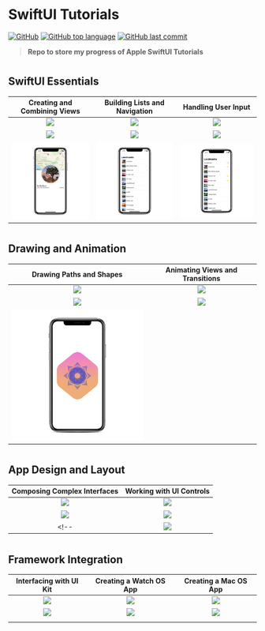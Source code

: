 # SwiftUI Tutorials
[![GitHub](https://img.shields.io/github/license/jacobmannix/swiftui-tutorials?color=blue)](LICENSE)
[![GitHub top language](https://img.shields.io/github/languages/top/jacobmannix/swiftui-tutorials)](https://github.com/JacobMannix/swiftui-tutorials)
[![GitHub last commit](https://img.shields.io/github/last-commit/jacobmannix/swiftui-tutorials)](https://github.com/JacobMannix/swiftui-tutorials/commits/master)

> <b> Repo to store my progress of Apple SwiftUI Tutorials </b>

#
## SwiftUI Essentials
| Creating and Combining Views | Building Lists and Navigation | Handling User Input |
| :---------------: | :---------------: | :---------------: |
| [![](https://img.shields.io/badge/Link-Apple_Developer-informational?style=flat&color=7D7D7D)][aa1] | [![](https://img.shields.io/badge/Link-Apple_Developer-informational?style=flat&color=7D7D7D)][aa2] | [![](https://img.shields.io/badge/Link-Apple_Developer-informational?style=flat&color=7D7D7D)][aa3] |
| [![](https://img.shields.io/badge/Progress-Completed-informational?style=flat&color=706240)][a1] | [![](https://img.shields.io/badge/Progress-Completed-informational?style=flat&color=706240)][a2] | [![](https://img.shields.io/badge/Progress-Completed-informational?style=flat&color=706240)][a3] |
| <img src="Images/a1.png" width="290"> | <img src="Images/a2.png" width="290"> | <img src="Images/a3.png" width="290"> |


#
## Drawing and Animation
| Drawing Paths and Shapes | Animating Views and Transitions |
| :---------------: | :---------------: |
| [![](https://img.shields.io/badge/Link-Apple_Developer-informational?style=flat&color=7D7D7D)][bb1] | [![](https://img.shields.io/badge/Link-Apple_Developer-informational?style=flat&color=7D7D7D)][bb2] |
| [![](https://img.shields.io/badge/Progress-Complete-informational?style=flat&color=706240)][b1] | [![](https://img.shields.io/badge/Progress-In_Progress-informational?style=flat&color=706240)][b2] |
| <img src="Images/b1.png" width="290"> | <!-- <img src="Images/b2.png" width="290"> --> |


#
## App Design and Layout
| Composing Complex Interfaces | Working with UI Controls |
| :---------------: | :---------------: |
| [![](https://img.shields.io/badge/Link-Apple_Developer-informational?style=flat&color=7D7D7D)][cc1] | [![](https://img.shields.io/badge/Link-Apple_Developer-informational?style=flat&color=7D7D7D)][cc2] |
| [![](https://img.shields.io/badge/Progress-Not_Started-informational?style=flat&color=706240)][c1] | [![](https://img.shields.io/badge/Progress-Not_Started-informational?style=flat&color=706240)][c2] |
<!-- | <img src="Images/c1.png" width="290"> | <img src="Images/c2.png" width="290"> | -->


#
## Framework Integration
| Interfacing with UI Kit | Creating a Watch OS App | Creating a Mac OS App |
| :---------------: | :---------------: | :---------------: |
| [![](https://img.shields.io/badge/Link-Apple_Developer-informational?style=flat&color=7D7D7D)][dd1] | [![](https://img.shields.io/badge/Link-Apple_Developer-informational?style=flat&color=7D7D7D)][dd2] | [![](https://img.shields.io/badge/Link-Apple_Developer-informational?style=flat&color=7D7D7D)][dd3] |
| [![](https://img.shields.io/badge/Progress-Not_Started-informational?style=flat&color=706240)][d1] | [![](https://img.shields.io/badge/Progress-Not_Started-informational?style=flat&color=706240)][d2] | [![](https://img.shields.io/badge/Progress-Not_Started-informational?style=flat&color=706240)][d3] |
| <!-- <img src="Images/d1.png" width="290"> --> | <!-- <img src="Images/d2.png" width="290"> --> | <!-- <img src="Images/d3.png" width="290"> --> |



<!-- Links -->
<!-- Repo Links -->
[a1]:(https://github.com/JacobMannix/swiftui-tutorials/tree/main/A1%20CreatingAndCombiningViews)
[a2]:(https://github.com/JacobMannix/swiftui-tutorials/tree/main/A2%20BuildingListsAndNavigation)
[a3]:(https://github.com/JacobMannix/swiftui-tutorials/tree/main/A3%20HandlingUserInput)
[b1]:(https://github.com/JacobMannix/swiftui-tutorials/tree/main/B1%20DrawingPathsAndShapes)
[b2]:(https://github.com/JacobMannix/swiftui-tutorials/tree/main/B2%20AnimatingViewsAndTransitions)
[c1]:(https://github.com/JacobMannix/swiftui-tutorials/tree/main/C1%20ComposingComplexInterfaces)
[c2]:(https://github.com/JacobMannix/swiftui-tutorials/tree/main/C2%20WorkingWithUIControls)
[d1]:(https://github.com/JacobMannix/swiftui-tutorials/tree/main/D1%20InterfacingWithUIKit)
[d2]:(https://github.com/JacobMannix/swiftui-tutorials/tree/main/D2%20CreatingAwatchOSApp)
[d3]:(https://github.com/JacobMannix/swiftui-tutorials/tree/main/D3%20CreatingAmacOSApp)

<!-- Apple Developer -->
[aa1]:(https://developer.apple.com/tutorials/swiftui/creating-and-combining-views)
[aa2]:(https://developer.apple.com/tutorials/swiftui/building-lists-and-navigation)
[aa3]:(https://developer.apple.com/tutorials/swiftui/handling-user-input)
[bb1]:(https://developer.apple.com/tutorials/swiftui/drawing-paths-and-shapes)
[bb2]:(https://developer.apple.com/tutorials/swiftui/animating-views-and-transitions)
[cc1]:(https://developer.apple.com/tutorials/swiftui/composing-complex-interfaces)
[cc2]:(https://developer.apple.com/tutorials/swiftui/working-with-ui-controls)
[dd1]:(https://developer.apple.com/tutorials/swiftui/interfacing-with-uikit)
[dd2]:(https://developer.apple.com/tutorials/swiftui/creating-a-watchos-app)
[dd3]:(https://developer.apple.com/tutorials/swiftui/creating-a-macos-app)

<!--
#
### HEADING
```python
code

```
-->
